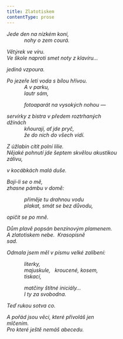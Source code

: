 ```yaml
---
title: Zlatotiskem
contentType: prose
---
```


<section>

_Jede den na nízkém koni,  
            nohy o zem courá._

</section>

<section>

_Větýrek ve víru.  
Ve škole naproti smet noty z klavíru…_

</section>

<section>

_jediná vzpoura._

</section>

<section>

_Po jezeře letí voda s bílou hřívou.  
            A v parku,  
            lautr sám,_

</section>

<section>

            _fotoaparát na vysokých nohou —_

</section>

<section>

_servírky z bistra v předem roztrhaných  
džínách  
            kňourají, ať jde pryč,  
            že do nich do všech vidí._

</section>

<section>

_Z úžlabin cítit polní lilie.  
Nějaké pohnutí jde šeptem skvělou akustikou  
zálivu,_

</section>

<section>

_v kocábkách malá duše._

</section>

<section>

_Bojí-li se o mě,  
zhasne pámbu v domě:_

</section>

<section>

            _přiměje tu drahnou vodu  
            plakat, smát se bez důvodu,_

</section>

<section>

_opičit se po mně._

</section>

<section>

_Dům plavě popsán benzínovým plamenem.  
A zlatotiskem nebe.  Krasopisně  
sad._

</section>

<section>

_Odmala jsem měl v písmu velké zalíbení:_

</section>

<section>

            _literky,  
            majuskule,   kroucené, kosem,  
            tiskací,_

</section>

<section>

            _matčiny štítné iniciály…  
            I ty za svobodna._

</section>

<section>

_Teď rukou sotva co._

</section>

<section>

_A pořád jsou věci, které přivoláš jen  
mlčením.  
Pro které ještě nemáš abecedu._

</section>
